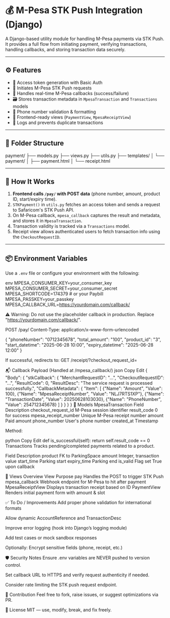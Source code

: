 # 💰 M-Pesa STK Push Integration (Django)

A Django-based utility module for handling M-Pesa payments via STK Push. It provides a full flow from initiating payment, verifying transactions, handling callbacks, and storing transaction data securely.

---

## ⚙️ Features

- 🔐 Access token generation with Basic Auth
- 📲 Initiates M-Pesa STK Push requests
- 🧾 Handles real-time M-Pesa callbacks (success/failure)
- 🗃️ Stores transaction metadata in `MpesaTransaction` and `Transactions` models
- 🧼 Phone number validation & formatting
- 📄 Frontend-ready views (`PaymentView`, `MpesaReceiptView`)
- 🧪 Logs and prevents duplicate transactions

---

## 📁 Folder Structure
payment/
├── models.py
├── views.py
├── utils.py
├── templates/
│ └── payment/
│ ├── payment.html
│ └── receipt.html


---

## 🧠 How It Works

1. **Frontend calls `/pay/` with POST data** (phone number, amount, product ID, start/expiry time).
2. `STKPayment()` in `utils.py` fetches an access token and sends a request to Safaricom's STK Push API.
3. On M-Pesa callback, `mpesa_callback` captures the result and metadata, and stores it in `MpesaTransaction`.
4. Transaction validity is tracked via a `Transactions` model.
5. Receipt view allows authenticated users to fetch transaction info using the `CheckoutRequestID`.

---

## 📦 Environment Variables

Use a `.env` file or configure your environment with the following:

env
MPESA_CONSUMER_KEY=your_consumer_key
MPESA_CONSUMER_SECRET=your_consumer_secret
MPESA_SHORTCODE=174379  # or your Paybill
MPESA_PASSKEY=your_passkey
MPESA_CALLBACK_URL=https://yourdomain.com/callback/

⚠️ Warning: Do not use the placeholder callback in production. Replace "https://yourdomain.com/callback/".

POST /pay/
Content-Type: application/x-www-form-urlencoded

{
  "phoneNumber": "0712345678",
  "total_amount": "100",
  "product_id": "3",
  "start_datetime": "2025-06-28 10:00",
  "expiry_datetime": "2025-06-28 12:00"
}

If successful, redirects to:
GET /receipt/?checkout_request_id=<CheckoutRequestID>

📬 Callback Payload (Handled at /mpesa_callback/)
json
Copy
Edit
{
  "Body": {
    "stkCallback": {
      "MerchantRequestID": "...",
      "CheckoutRequestID": "...",
      "ResultCode": 0,
      "ResultDesc": "The service request is processed successfully.",
      "CallbackMetadata": {
        "Item": [
          {"Name": "Amount", "Value": 100},
          {"Name": "MpesaReceiptNumber", "Value": "NLJ7RTS1XP"},
          {"Name": "TransactionDate", "Value": 20250628103030},
          {"Name": "PhoneNumber", "Value": 254712345678}
        ]
      }
    }
  }
}
🧱 Models
MpesaTransaction
Field	Description
checkout_request_id	M-Pesa session identifier
result_code	0 for success
mpesa_receipt_number	Unique M-Pesa receipt number
amount	Paid amount
phone_number	User's phone number
created_at	Timestamp

Method:

python
Copy
Edit
def is_successful(self):
    return self.result_code == 0
Transactions
Tracks pending/completed payments related to a product.

Field	Description
product	FK to ParkingSpace
amount	Integer, transaction value
start_time	Parking start
expiry_time	Parking end
is_valid	Flag set True upon callback

🧩 Views Overview
View	Purpose
pay	Handles the POST to trigger STK Push
mpesa_callback	Webhook endpoint for M-Pesa to hit after payment
MpesaReceiptView	Displays transaction receipt based on ID
PaymentView	Renders initial payment form with amount & slot

✅ To Do / Improvements
Add proper phone validation for international formats

Allow dynamic AccountReference and TransactionDesc

Improve error logging (hook into Django’s logging module)

Add test cases or mock sandbox responses

Optionally: Encrypt sensitive fields (phone, receipt, etc.)

🛡️ Security Notes
Ensure .env variables are NEVER pushed to version control.

Set callback URL to HTTPS and verify request authenticity if needed.

Consider rate limiting the STK push request endpoint.

🤝 Contribution
Feel free to fork, raise issues, or suggest optimizations via PR.

📜 License
MIT — use, modify, break, and fix freely.




